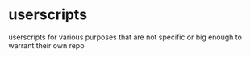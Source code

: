 userscripts
===========

userscripts for various purposes that are not specific or big enough to warrant their own repo